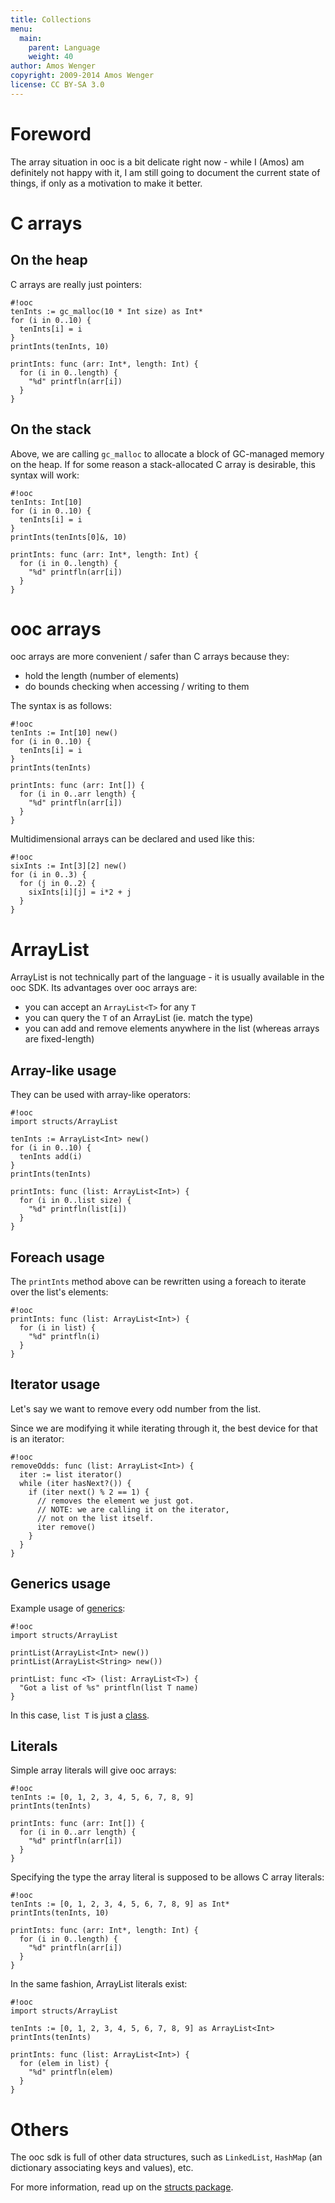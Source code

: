 ```yaml
---
title: Collections
menu:
  main:
    parent: Language
    weight: 40
author: Amos Wenger
copyright: 2009-2014 Amos Wenger
license: CC BY-SA 3.0
---
```


# Foreword

The array situation in ooc is a bit delicate right now - while
I (Amos) am definitely not happy with it, I am still going to
document the current state of things, if only as a motivation to
make it better.

# C arrays

## On the heap

C arrays are really just pointers:

    #!ooc
    tenInts := gc_malloc(10 * Int size) as Int*
    for (i in 0..10) {
      tenInts[i] = i
    }
    printInts(tenInts, 10)

    printInts: func (arr: Int*, length: Int) {
      for (i in 0..length) {
        "%d" printfln(arr[i])
      }
    }

## On the stack

Above, we are calling `gc_malloc` to allocate a block of GC-managed
memory on the heap. If for some reason a stack-allocated C array
is desirable, this syntax will work:

    #!ooc
    tenInts: Int[10]
    for (i in 0..10) {
      tenInts[i] = i
    }
    printInts(tenInts[0]&, 10)

    printInts: func (arr: Int*, length: Int) {
      for (i in 0..length) {
        "%d" printfln(arr[i])
      }
    }

# ooc arrays

ooc arrays are more convenient / safer than C arrays because they:

  * hold the length (number of elements)
  * do bounds checking when accessing / writing to them

The syntax is as follows:

    #!ooc
    tenInts := Int[10] new()
    for (i in 0..10) {
      tenInts[i] = i
    }
    printInts(tenInts)

    printInts: func (arr: Int[]) {
      for (i in 0..arr length) {
        "%d" printfln(arr[i])
      }
    }
    
Multidimensional arrays can be declared and used like this:
    
    #!ooc
    sixInts := Int[3][2] new()
    for (i in 0..3) {
      for (j in 0..2) {
        sixInts[i][j] = i*2 + j
      }
    }

# ArrayList

ArrayList is not technically part of the language - it is usually available in
the ooc SDK. Its advantages over ooc arrays are:

  * you can accept an `ArrayList<T>` for any `T`
  * you can query the `T` of an ArrayList (ie. match the type)
  * you can add and remove elements anywhere in the list
    (whereas arrays are fixed-length)

## Array-like usage

They can be used with array-like operators:

    #!ooc
    import structs/ArrayList

    tenInts := ArrayList<Int> new()
    for (i in 0..10) {
      tenInts add(i)
    }
    printInts(tenInts)

    printInts: func (list: ArrayList<Int>) {
      for (i in 0..list size) {
        "%d" printfln(list[i])
      }
    }

## Foreach usage

The `printInts` method above can be rewritten using a
foreach to iterate over the list's elements:

    #!ooc
    printInts: func (list: ArrayList<Int>) {
      for (i in list) {
        "%d" printfln(i)
      }
    }

## Iterator usage

Let's say we want to remove every odd number from the list.

Since we are modifying it while iterating through it, the best
device for that is an iterator:

    #!ooc
    removeOdds: func (list: ArrayList<Int>) {
      iter := list iterator()
      while (iter hasNext?()) {
        if (iter next() % 2 == 1) {
          // removes the element we just got.
          // NOTE: we are calling it on the iterator,
          // not on the list itself.
          iter remove()
        }
      }
    }

## Generics usage

Example usage of [generics][generics]:

[generics]: /docs/lang/generics/

    #!ooc
    import structs/ArrayList

    printList(ArrayList<Int> new())
    printList(ArrayList<String> new())

    printList: func <T> (list: ArrayList<T>) {
      "Got a list of %s" printfln(list T name)
    }

In this case, `list T` is just a [class][class].

[class]: /docs/lang/classes/#classes

## Literals

Simple array literals will give ooc arrays:

    #!ooc
    tenInts := [0, 1, 2, 3, 4, 5, 6, 7, 8, 9]
    printInts(tenInts)

    printInts: func (arr: Int[]) {
      for (i in 0..arr length) {
        "%d" printfln(arr[i])
      }
    }

Specifying the type the array literal is supposed to be allows
C array literals:

    #!ooc
    tenInts := [0, 1, 2, 3, 4, 5, 6, 7, 8, 9] as Int*
    printInts(tenInts, 10)

    printInts: func (arr: Int*, length: Int) {
      for (i in 0..length) {
        "%d" printfln(arr[i])
      }
    }

In the same fashion, ArrayList literals exist:

    #!ooc
    import structs/ArrayList

    tenInts := [0, 1, 2, 3, 4, 5, 6, 7, 8, 9] as ArrayList<Int>
    printInts(tenInts)

    printInts: func (list: ArrayList<Int>) {
      for (elem in list) {
        "%d" printfln(elem)
      }
    }

# Others

The ooc sdk is full of other data structures, such as `LinkedList`,
`HashMap` (an dictionary associating keys and values), etc.

For more information, read up on the [structs package][structs].

[structs]: /docs/sdk/structs/
